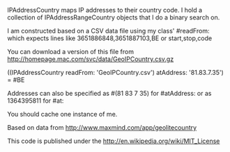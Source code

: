 IPAddressCountry maps IP addresses to their country code.
I hold a collection of IPAddressRangeCountry objects that I do a binary search on.

I am constructed based on a CSV data file using my class' #readFrom:
which expects lines like 3651886848,3651887103,BE or start,stop,code

You can download a version of this file from http://homepage.mac.com/svc/data/GeoIPCountry.csv.gz

((IPAddressCountry readFrom: 'GeoIPCountry.csv') atAddress: '81.83.7.35') = #BE

Addresses can also be specified as #(81 83 7 35) for #atAddress: or as 1364395811 for #at:

You should cache one instance of me.

Based on data from http://www.maxmind.com/app/geolitecountry

This code is published under the http://en.wikipedia.org/wiki/MIT_License